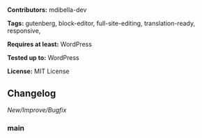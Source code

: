 # <THEME-TITLE>
<THEME-DESCRIPTION>

__Contributors:__ mdibella-dev

__Tags:__ gutenberg, block-editor, full-site-editing, translation-ready, responsive,

__Requires at least:__ WordPress <WORDPRESS-MINIMUM-VERSION>

__Tested up to:__ WordPress <WORDPRESS-VERSION>

__License:__ MIT License


## Changelog
*New/Improve/Bugfix*


### main
